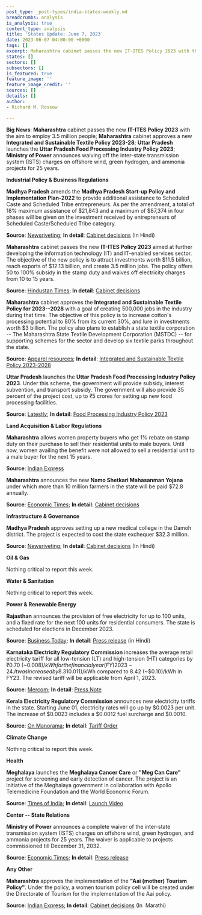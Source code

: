 ```yaml
---
post_type: _post-types/india-states-weekly.md
breadcrumbs: analysis
is_analysis: true
content_type: analysis
title: 'States Update: June 7, 2023'
date: 2023-06-07 04:00:00 +0000
tags: []
excerpt: Maharashtra cabinet passes the new IT-ITES Policy 2023 with the aim to employ 3.5 million people; Maharashtra cabinet approves a new Integrated and Sustainable Textile Policy 2023-28; Uttar Pradesh launches the Uttar Pradesh Food Processing Industry Policy 2023; Ministry of Power announces waiving off the inter-state transmission system (ISTS) charges on offshore wind, green hydrogen, and ammonia projects for 25 years.
states: []
sectors: []
subsectors: []
is_featured: true
feature_image: ''
feature_image_credit: ''
sources: []
details: []
author:
- Richard M. Rossow

---
```

**Big News**: **Maharashtra** cabinet passes the new **IT-ITES Policy 2023** with the aim to employ 3.5 million people; **Maharashtra** cabinet approves a new **Integrated and Sustainable Textile Policy 2023-28**; **Uttar Pradesh** launches the **Uttar Pradesh Food Processing Industry Policy 2023**; **Ministry of Power** announces waiving off the inter-state transmission system (ISTS) charges on offshore wind, green hydrogen, and ammonia projects for 25 years.

**Industrial Policy & Business Regulations**  

**Madhya Pradesh** amends the **Madhya Pradesh Start-up Policy and Implementation Plan-2022** to provide additional assistance to Scheduled Caste and Scheduled Tribe entrepreneurs. As per the amendment, a total of 18% maximum assistance of $21,843 and a maximum of $87,374 in four phases will be given on the investment received by entrepreneurs of Scheduled Caste/Scheduled Tribe category. 

**Source**: [Newsriveting](https://newsriveting.com/madhya-pradesh-to-set-up-medical-college-in-damoh/); **In detail**: [Cabinet decisions](https://www.mpinfo.org/Home/CabinetDetails?newsid=230530S2&fontname=Mangal&LocID=32&pubdate=05/30/2023) (In Hindi)

**Maharashtra** cabinet passes the new **IT-ITES Policy 2023** aimed at further developing the information technology (IT) and IT-enabled services sector. The objective of the new policy is to attract investments worth $11.5 billion, reach exports of $12.13 billion, and create 3.5 million jobs. The policy offers 50 to 100% subsidy in the stamp duty and waives off electricity charges from 10 to 15 years. 

**Source**: [Hindustan Times](https://www.hindustantimes.com/cities/mumbai-news/maharashtras-new-it-policy-offers-subsidies-and-benefits-to-attract-investment-and-create-3-5-million-jobs-in-mumbai-101685474272059.html); **In detail**: [Cabinet decisions](https://acrobat.adobe.com/id/urn:aaid:sc:VA6C2:4f792ee7-3364-40a2-b27b-4c0691eeea30?viewer%21megaVerb=group-discover)

**Maharashtra** cabinet approves the **Integrated and Sustainable Textile Policy for 2023--2028** with a goal of creating 500,000 jobs in the industry during that time. The objective of this policy is to increase cotton's processing potential to 80% from its current 30%, and lure in investments worth $3 billion. The policy also plans to establish a state textile corporation -- The Maharashtra State Textile Development Corporation (MSTDC) -- for supporting schemes for the sector and develop six textile parks throughout the state. 

**Source**: [Apparel resources](https://apparelresources.com/business-news/trade/maharashtra-government-approves-new-textile-policy-powerloom-operators-raise-concerns/); **In detail**: [Integrated and Sustainable Textile Policy 2023-2028](https://acrobat.adobe.com/id/urn:aaid:sc:VA6C2:a426eb61-8c4d-4452-96f3-3e938e80b9b2?viewer%21megaVerb=group-discover)

**Uttar Pradesh** launches the **Uttar Pradesh Food Processing Industry Policy 2023**. Under this scheme, the government will provide subsidy, interest subvention, and transport subsidy. The government will also provide 35 percent of the project cost, up to ₹5 crores for setting up new food processing facilities. 

**Source**: [Latestly](https://www.latestly.com/agency-news/india-news-yogi-govt-to-offer-facilities-subsidies-to-investors-setting-up-food-processing-units-in-up-5173456.html); **In detail**: [Food Processing Industry Policy 2023](https://invest.up.gov.in/uttar-pradesh-food-processing-industry-policy-2023/)

**Land Acquisition & Labor Regulations**  

**Maharashtra** allows women property buyers who get 1% rebate on stamp duty on their purchase to sell their residential units to male buyers. Until now, women availing the benefit were not allowed to sell a residential unit to a male buyer for the next 15 years. 

**Source**: [Indian Express](https://indianexpress.com/article/cities/mumbai/stamp-duty-govt-scraps-15-yr-cap-for-women-homebuyers-who-seek-1-rebate-8639616/)

**Maharashtra** announces the new **Namo Shetkari Mahasanman Yojana** under which more than 10 million farmers in the state will be paid $72.8 annually. 

**Source**: [Economic Times](https://economictimes.indiatimes.com/news/politics-and-nation/maharashtra-farmers-to-get-rs-6000-a-year-under-new-scheme-approved-by-cabinet/articleshow/100623471.cms); **In detail**: [Cabinet decisions](https://acrobat.adobe.com/id/urn:aaid:sc:VA6C2:bc43f620-b00c-4e49-a46b-46712dfc8e1a?viewer%21megaVerb=group-discover)

**Infrastructure & Governance**  

**Madhya Pradesh** approves setting up a new medical college in the Damoh district. The project is expected to cost the state exchequer $32.3 million. 

**Source**: [Newsriveting](https://newsriveting.com/madhya-pradesh-to-set-up-medical-college-in-damoh/); **In detail**: [Cabinet decisions](https://www.mpinfo.org/Home/CabinetDetails?newsid=230530S2&fontname=Mangal&LocID=32&pubdate=05/30/2023) (In Hindi)

**Oil & Gas**  

Nothing critical to report this week.  

**Water & Sanitation**  

Nothing critical to report this week.  

**Power & Renewable Energy**  

**Rajasthan** announces the provision of free electricity for up to 100 units, and a fixed rate for the next 100 units for residential consumers. The state is scheduled for elections in December 2023. 

**Source**: [Business Today](https://www.businesstoday.in/latest/politics/story/rajasthan-cm-gehlot-announces-free-electricity-up-to-100-units-in-poll-bound-state-383737-2023-06-01); **In detail**: [Press release](https://dipr.rajasthan.gov.in/press-release-detail/112122/0) (in Hindi)

**Karnataka Electricity Regulatory Commission** increases the average retail electricity tariff for all low-tension (LT) and high-tension (HT) categories by ₹0.70 (~$0.008)/kWh for the financial year (FY) 2023-24. It was increased by 8.31% to ₹9.12 (~$0.011)/kWh compared to 8.42 (~$0.10)/kWh in FY23. The revised tariff will be applicable from April 1, 2023. 

**Source**: [Mercom](https://www.mercomindia.com/karnataka-increases-retail-tariff-%e2%82%b90-70-kwh-fy24); **In detail**: [Press Note](https://kerc.karnataka.gov.in/uploads/36411683893437.pdf)

**Kerala Electricity Regulatory Commission** announces new electricity tariffs in the state. Starting June 01, electricity rates will go up by $0.0023 per unit. The increase of $0.0023 includes a $0.0012 fuel surcharge and $0.0010. 

**Source**: [On Manorama](https://www.onmanorama.com/news/kerala/2023/05/31/electricty-rates-increase-19-paise-per-unit.html); **In detail**: [Tariff Order](https://www.erckerala.org/orders/Common%20Order%20dtd%2031.05.2023.pdf)         

**Climate Change**

Nothing critical to report this week.  

**Health**   

**Meghalaya** launches the **Meghalaya Cancer Care** or **"Meg Can Care"** project for screening and early detection of cancer. The project is an initiative of the Meghalaya government in collaboration with Apollo Telemedicine Foundation and the World Economic Forum. 

**Source**: [Times of India](https://timesofindia.indiatimes.com/city/shillong/conrad-launches-cancer-care-project-in-meghalaya/articleshow/100665273.cms); **In detail**: [Launch Video](https://www.youtube.com/watch?v=bgKOuh7FuCM)         

**Center -- State Relations**  

**Ministry of Power** announces a complete waiver of the inter-state transmission system (ISTS) charges on offshore wind, green hydrogen, and ammonia projects for 25 years. The waiver is applicable to projects commissioned till December 31, 2032. 

**Source**: [Economic Times](https://energy.economictimes.indiatimes.com/news/renewable/govt-waives-ists-charges-on-offshore-wind-hydrogen-ammonia-projects/100607962); **In detail**: [Press release](https://www.pib.gov.in/PressReleasePage.aspx?PRID=1928128)

**Any Other**

**Maharashtra** approves the implementation of the **"Aai (mother) Tourism Policy"**. Under the policy, a women tourism policy cell will be created under the Directorate of Tourism for the implementation of the Aai policy. 

**Source**: [Indian Express](https://indianexpress.com/article/cities/mumbai/maharashtra-cabinet-nod-to-aai-tourism-policy-women-entrepreneurs-tourists-special-benefits-8637485/); **In detail**: [Cabinet decisions](https://acrobat.adobe.com/id/urn:aaid:sc:VA6C2:60ec86d2-c1d3-4e52-8c33-c7046e95da5f?viewer%21megaVerb=group-discover)  (In  Marathi)